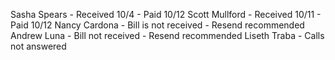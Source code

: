 Sasha Spears - Received 10/4 - Paid 10/12
Scott Mullford - Received 10/11 - Paid 10/12
Nancy Cardona - Bill is not received - Resend recommended
Andrew Luna - Bill not received - Resend recommended
Liseth Traba - Calls not answered

